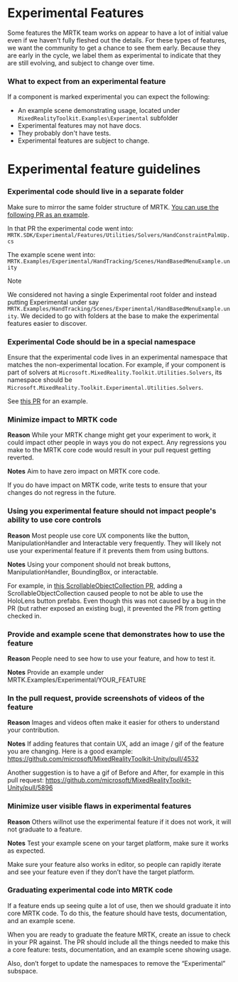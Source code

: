 # Experimental Features
Some features the MRTK team works on appear to have a lot of initial value even if we haven’t fully fleshed out the details. For these types of features, we want the community to get a chance to see them early. Because they are early in the cycle, we label them as experimental to indicate that they are still evolving, and subject to change over time.

### What to expect from an experimental feature
If a component is marked experimental you can expect the following:
- An example scene demonstrating usage, located under `MixedRealityToolkit.Examples\Experimental` subfolder
- Experimental features may not have docs.
- They probably don't have tests.
- Experimental features are subject to change. 


# Experimental feature guidelines
### Experimental code should live in a separate folder
 Make sure to mirror the same folder structure of MRTK. [You can use the following PR as an example](https://github.com/microsoft/MixedRealityToolkit-Unity/pull/4532). 


In that PR the experimental code went into:
`MRTK.SDK/Experimental/Features/Utilities/Solvers/HandConstraintPalmUp.cs`

The example scene went into:
`MRTK.Examples/Experimental/HandTracking/Scenes/HandBasedMenuExample.unity`

> [!NOTE]
> We considered not having a single Experimental root folder and instead putting Experimental under say `MRTK.Examples/HandTracking/Scenes/Experimental/HandBasedMenuExample.unity`. We decided to go with folders at the base to make the experimental features easier to discover.

### Experimental Code should be in a special namespace
Ensure that the experimental code lives in an experimental namespace that matches the non-experimental location. For example, 
if your component is part of solvers at `Microsoft.MixedReality.Toolkit.Utilities.Solvers`, its namespace should be `Microsoft.MixedReality.Toolkit.Experimental.Utilities.Solvers`.

See [this PR](https://github.com/microsoft/MixedRealityToolkit-Unity/pull/4532) for an example. 

### Minimize impact to MRTK code
**Reason**
While your MRTK change might get your experiment to work, it could impact other people in ways you do not expect.
Any regressions you make to the MRTK core code would result in your pull request getting reverted. 

**Notes**
Aim to have zero impact on MRTK core code. 

If you do have impact on MRTK code, write tests to ensure that your changes do not regress in the future.

### Using you experimental feature should not impact people's ability to use core controls
**Reason**
Most people use core UX components like the button, ManipulationHandler and Interactable very frequently. They will likely not use your experimental feature if it prevents them from using buttons. 

**Notes**
Using your component should not break buttons, ManipulationHandler, BoundingBox, or interactable.

For example, in [this ScrollableObjectCollection PR](https://github.com/microsoft/MixedRealityToolkit-Unity/pull/6001), adding a ScrollableObjectCollection caused people to not be able to use the HoloLens button prefabs. Even though this was not caused by a bug in the PR (but rather exposed an existing bug), it prevented the PR from getting checked in.

### Provide and example scene that demonstrates how to use the feature
**Reason**
People need to see how to use your feature, and how to test it.

**Notes**
Provide an example under MRTK.Examples/Experimental/YOUR_FEATURE

### In the pull request, provide screenshots of videos of the feature
**Reason**
Images and videos often make it easier for others to understand your contribution.

**Notes**
If adding features that contain UX, add an image / gif of the feature you are changing. Here is a good example: https://github.com/microsoft/MixedRealityToolkit-Unity/pull/4532

Another suggestion is to have a gif of Before and After, for example in this pull request: https://github.com/microsoft/MixedRealityToolkit-Unity/pull/5896


### Minimize user visible flaws in experimental features
**Reason**
Others willnot use the experimental feature if it does not work, it will not graduate to a feature.

**Notes**
Test your example scene on your target platform, make sure it works as expected.

Make sure your feature also works in editor, so people can rapidly iterate and see your feature even if they don’t have the target platform.


### Graduating experimental code into MRTK code  
If a feature ends up seeing quite a lot of use, then we should graduate it into core MRTK code. To do this, the feature should have tests, documentation, and an example scene. 

When you are ready to graduate the feature MRTK, create an issue to check in your PR against. The PR should include all the things needed to make this a core feature: tests, documentation, and an example scene showing usage. 

Also, don’t forget to update the namespaces to remove the “Experimental” subspace.

